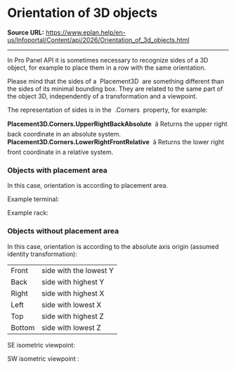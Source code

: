 # Orientation of 3D objects

**Source URL:** https://www.eplan.help/en-us/Infoportal/Content/api/2026/Orientation_of_3d_objects.html

---

In Pro Panel API it is sometimes necessary to recognize sides of a 3D object, for example to place them in a row with the same orientation.

Please mind that the sides of a  Placement3D  are something different than the sides of its minimal bounding box. They are related to the same part of the object 3D, independently of a transformation and a viewpoint.

The representation of sides is in the  .Corners  property, for example:

**Placement3D.Corners.UpperRightBackAbsolute**  â Returns the upper right back coordinate in an absolute system.  
**Placement3D.Corners.LowerRightFrontRelative**  â Returns the lower right front coordinate in a relative system.

### Objects with placement area

In this case, orientation is according to placement area.

Example terminal:





Example rack:



### Objects without placement area

In this case, orientation is according to the absolute axis origin (assumed identity transformation):

|  |  |
| --- | --- |
| Front | side with the lowest Y |
| Back | side with highest Y |
| Right | side with highest X |
| Left | side with lowest X |
| Top | side with highest Z |
| Bottom | side with lowest Z |

SE isometric viewpoint:



SW isometric viewpoint :


